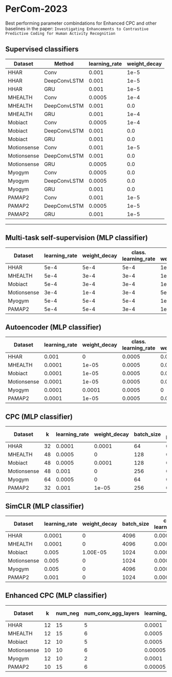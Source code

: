 # PerCom-2023
Best performing parameter combindations for Enhanced CPC and other baselines in the paper: `Investigating Enhancements to Contrastive Predictive Coding for Human Activity Recognition`

## Supervised classifiers

| Dataset | Method | learning_rate | weight_decay |
| ---------- |  ---------- | ---------- | ---------- | 
| HHAR | Conv | 0.001 | 1e-5 |
| HHAR | DeepConvLSTM | 0.001 | 1e-5 |
| HHAR | GRU | 0.001 | 1e-5 |
| MHEALTH | Conv | 0.0005 | 1e-4 |
| MHEALTH | DeepConvLSTM | 0.001 | 0.0 |
| MHEALTH | GRU | 0.001 | 1e-4 |
| Mobiact| Conv | 0.0005 | 1e-4 |
| Mobiact | DeepConvLSTM | 0.001 | 0.0 |
| Mobiact | GRU | 0.001 | 0.0 |
| Motionsense | Conv | 0.001 | 1e-5 |
| Motionsense | DeepConvLSTM | 0.001 | 0.0 |
| Motionsense | GRU | 0.0005 | 0.0 |
| Myogym | Conv | 0.0005 | 0.0 |
| Myogym| DeepConvLSTM | 0.0005 | 0.0 |
| Myogym| GRU | 0.001 | 0.0 |
| PAMAP2 | Conv | 0.001 | 1e-5 |
| PAMAP2 | DeepConvLSTM | 0.0005 | 1e-5 |
| PAMAP2 | GRU | 0.001 | 1e-5 |

 ----
 
 ## Multi-task self-supervision (MLP classifier)
 
 | Dataset | learning_rate | weight_decay | class. learning_rate | class. weight_decay | 
| ---------- | ---------- | ---------- | ---------- | ---------- | 
| HHAR |  5e-4 | 5e-4 | 5e-4 | 1e-4 |
| MHEALTH | 5e-4 | 3e-4 | 3e-4 | 1e-4 |
| Mobiact| 5e-4 | 3e-4 | 3e-4 | 1e-4 |
| Motionsense | 3e-4 | 1e-4 | 3e-4 | 5e-4 |
| Myogym | 5e-4 | 5e-4 | 5e-4 | 1e-4 |
| PAMAP2 | 5e-4 | 5e-4 | 3e-4 | 1e-4 |

 ## Autoencoder (MLP classifier)
 
 | Dataset | learning_rate | weight_decay | class. learning_rate | class. weight_decay | 
| ---------- | ---------- | ---------- | ---------- | ---------- | 
| HHAR | 0.001 | 0 | 0.0005 | 0.0001 |
| MHEALTH | 0.0001 | 1e-05 | 0.0005 | 0.0001 |
| Mobiact| 0.0001 | 1e-05 | 0.0005 | 0.0001 |
| Motionsense | 0.0001 | 1e-05 | 0.0005 | 0.0001 |
| Myogym | 0.0001 | 0.0001 | 0.0005 | 0 |
| PAMAP2 | 0.0001 | 1e-05 | 0.0005 | 0.0001 |

## CPC (MLP classifier)

| Dataset | k | learning_rate | weight_decay | batch_size | class. learning_rate | class. weight_decay | kernel_size | 
| ---------- | ---------- | ---------- | ---------- | ---------- | ---------- | ---------- | ---------- |
| HHAR | 32 | 0.0001 | 0.0001 | 64 | 0.0001 | 0 | 3 |
| MHEALTH | 48 | 0.0005 | 0 | 128 | 0.0005 | 0 | 5 |
| Mobiact| 48 | 0.0005 | 0.0001 | 128 | 0.0005 | 0 | 3 |
| Motionsense | 48 | 0.001 | 0 | 256 | 0.0001 | 1e-05 | 3 |
| Myogym | 64 | 0.0005 | 0 | 64 | 0.0005 | 1e-05 | 3 |
| PAMAP2 | 32 | 0.001 | 1e-05 | 256 | 0.0005 | 1e-05 | 3 |

## SimCLR (MLP classifier)
 
| Dataset | learning_rate | weight_decay | batch_size | class. learning_rate | class. weight_decay | 
| ---------- | ---------- | ---------- | ---------- | ---------- | ---------- | 
| HHAR | 0.0001 | 0 | 4096 | 0.0005 | 0 |
| MHEALTH | 0.0001 | 0 | 4096 | 0.0005 | 0 |
| Mobiact| 0.005 | 1.00E-05 | 1024 | 0.0005 | 0 |
| Motionsense | 0.005 | 0 | 1024 | 0.0001 | 0 |
| Myogym | 0.005 | 0 | 4096 | 0.0005 | 0.0001 |
| PAMAP2 | 0.001 | 0 | 1024 | 0.0005 | 0.0001 |

## Enhanced CPC (MLP classifier)
 | Dataset | k | num_neg | num_conv_agg_layers | learning_rate | weight_decay | class. learning_rate | class. weight_decay |
| ---------- | ---------- | ---------- | ---------- | ---------- | ---------- | ---------- | ---------- |
| HHAR | 12 | 15 | 5 | 0.0001 | 0.0001 | 0.0005 | 0 |
| MHEALTH | 12 | 15 | 6 | 0.0005 | 0.0001 | 0.0005 | 0 |
| Mobiact| 12 | 10 | 5 | 0.0005 | 0 | 0.001 | 0.0001 |
| Motionsense | 10 | 10 | 6 | 0.00005 | 0 | 0.0001 | 0 |
| Myogym | 12 | 10 | 2 | 0.0001 | 0.00001 | 0.0005 | 0 |
| PAMAP2 | 10 | 15 | 6 | 0.00005 | 0.0001 | 0.0001 | 0 |

